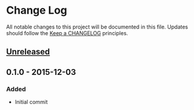 # Change Log
All notable changes to this project will be documented in this file.
Updates should follow the [Keep a CHANGELOG](http://keepachangelog.com/) principles.

## [Unreleased][unreleased]

## 0.1.0 - 2015-12-03

### Added

 - Initial commit

[unreleased]: https://github.com/colinodell/eol-enforce/compare/0.1.0...HEAD
